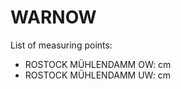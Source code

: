 # WARNOW

List of measuring points:

* ROSTOCK MÜHLENDAMM OW: <Value topic="rivers/pegel-online/WARNOW/ROSTOCK_MÜHLENDAMM_OW/measurementValue"/> cm
* ROSTOCK MÜHLENDAMM UW: <Value topic="rivers/pegel-online/WARNOW/ROSTOCK_MÜHLENDAMM_UW/measurementValue"/> cm

